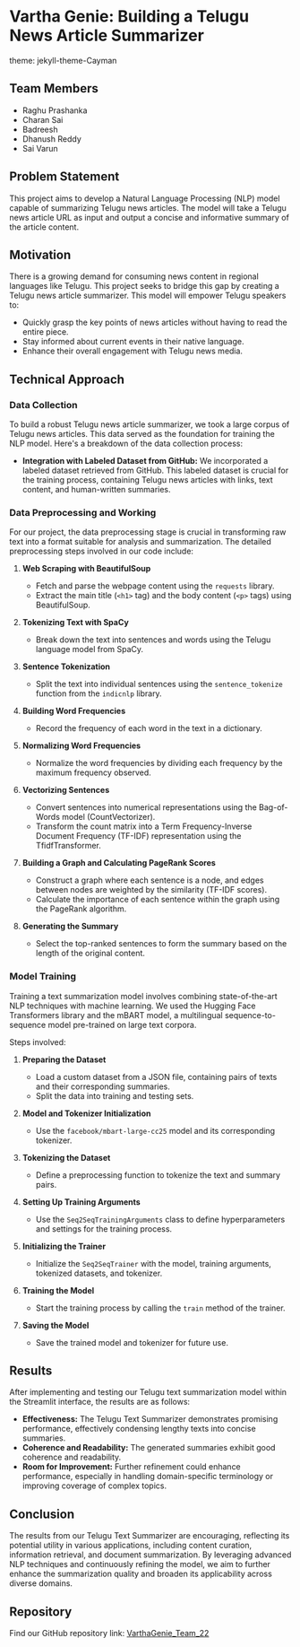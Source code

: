 # Vartha Genie: Building a Telugu News Article Summarizer
theme: jekyll-theme-Cayman
## Team Members
- Raghu Prashanka
- Charan Sai
- Badreesh
- Dhanush Reddy
- Sai Varun

## Problem Statement
This project aims to develop a Natural Language Processing (NLP) model capable of summarizing Telugu news articles. The model will take a Telugu news article URL as input and output a concise and informative summary of the article content.

## Motivation
There is a growing demand for consuming news content in regional languages like Telugu. This project seeks to bridge this gap by creating a Telugu news article summarizer. This model will empower Telugu speakers to:
- Quickly grasp the key points of news articles without having to read the entire piece.
- Stay informed about current events in their native language.
- Enhance their overall engagement with Telugu news media.

## Technical Approach

### Data Collection
To build a robust Telugu news article summarizer, we took a large corpus of Telugu news articles. This data served as the foundation for training the NLP model. Here's a breakdown of the data collection process:
- **Integration with Labeled Dataset from GitHub:** We incorporated a labeled dataset retrieved from GitHub. This labeled dataset is crucial for the training process, containing Telugu news articles with links, text content, and human-written summaries.

### Data Preprocessing and Working
For our project, the data preprocessing stage is crucial in transforming raw text into a format suitable for analysis and summarization. The detailed preprocessing steps involved in our code include:

1. **Web Scraping with BeautifulSoup**
   - Fetch and parse the webpage content using the `requests` library.
   - Extract the main title (`<h1>` tag) and the body content (`<p>` tags) using BeautifulSoup.

2. **Tokenizing Text with SpaCy**
   - Break down the text into sentences and words using the Telugu language model from SpaCy.

3. **Sentence Tokenization**
   - Split the text into individual sentences using the `sentence_tokenize` function from the `indicnlp` library.

4. **Building Word Frequencies**
   - Record the frequency of each word in the text in a dictionary.

5. **Normalizing Word Frequencies**
   - Normalize the word frequencies by dividing each frequency by the maximum frequency observed.

6. **Vectorizing Sentences**
   - Convert sentences into numerical representations using the Bag-of-Words model (CountVectorizer).
   - Transform the count matrix into a Term Frequency-Inverse Document Frequency (TF-IDF) representation using the TfidfTransformer.

7. **Building a Graph and Calculating PageRank Scores**
   - Construct a graph where each sentence is a node, and edges between nodes are weighted by the similarity (TF-IDF scores).
   - Calculate the importance of each sentence within the graph using the PageRank algorithm.

8. **Generating the Summary**
   - Select the top-ranked sentences to form the summary based on the length of the original content.

### Model Training
Training a text summarization model involves combining state-of-the-art NLP techniques with machine learning. We used the Hugging Face Transformers library and the mBART model, a multilingual sequence-to-sequence model pre-trained on large text corpora.

Steps involved:
1. **Preparing the Dataset**
   - Load a custom dataset from a JSON file, containing pairs of texts and their corresponding summaries.
   - Split the data into training and testing sets.

2. **Model and Tokenizer Initialization**
   - Use the `facebook/mbart-large-cc25` model and its corresponding tokenizer.

3. **Tokenizing the Dataset**
   - Define a preprocessing function to tokenize the text and summary pairs.

4. **Setting Up Training Arguments**
   - Use the `Seq2SeqTrainingArguments` class to define hyperparameters and settings for the training process.

5. **Initializing the Trainer**
   - Initialize the `Seq2SeqTrainer` with the model, training arguments, tokenized datasets, and tokenizer.

6. **Training the Model**
   - Start the training process by calling the `train` method of the trainer.

7. **Saving the Model**
   - Save the trained model and tokenizer for future use.

## Results
After implementing and testing our Telugu text summarization model within the Streamlit interface, the results are as follows:
- **Effectiveness:** The Telugu Text Summarizer demonstrates promising performance, effectively condensing lengthy texts into concise summaries.
- **Coherence and Readability:** The generated summaries exhibit good coherence and readability.
- **Room for Improvement:** Further refinement could enhance performance, especially in handling domain-specific terminology or improving coverage of complex topics.

## Conclusion
The results from our Telugu Text Summarizer are encouraging, reflecting its potential utility in various applications, including content curation, information retrieval, and document summarization. By leveraging advanced NLP techniques and continuously refining the model, we aim to further enhance the summarization quality and broaden its applicability across diverse domains.

## Repository
Find our GitHub repository link: [VarthaGenie_Team_22](https://github.com/raghu-prashanka/VarthaGenie_Team_22)
